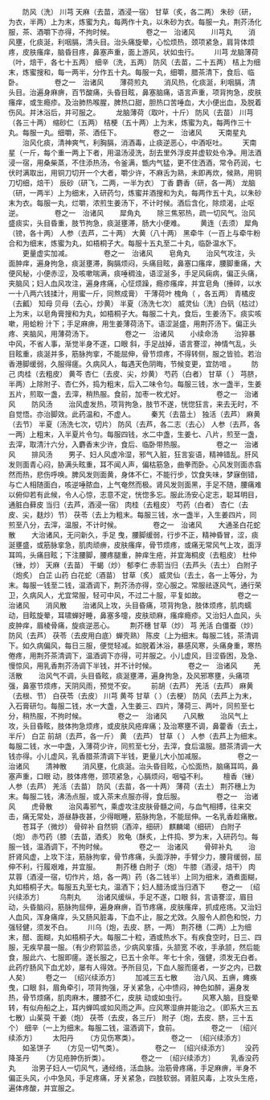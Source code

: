 <!-- { "loadSidebar": true } -->
　　防风（洗） 川芎 天麻（去苗，酒浸一宿） 甘草（炙，各二两） 朱砂（研，为衣，半两）上为末，炼蜜为丸，每两作十丸，以朱砂为衣。每服一丸，荆芥汤化服，茶、酒嚼下亦得，不拘时候。
　　
　　卷之一　治诸风
　　川芎丸
　　消风壅，化痰涎，利咽膈，清头目。治头痛旋晕，心忪烦热，颈项紧急，肩背体烦疼，皮肤瘙痒，脑昏目疼，鼻塞声重，面上游风，状如虫行。
　　川芎 龙脑薄荷（叶，焙干，各七十五两） 细辛（洗，五两） 防风（去苗，二十五两） 桔上为细末，炼蜜搜和，每一两半，分作五十丸。每服一丸，细嚼，腊茶清下，食后、临卧。
　　
　　卷之一　治诸风
　　薄荷煎丸
　　消风热，化痰涎，利咽膈，清头目。治遍身麻痹，百节酸痛，头昏目眩，鼻塞脑痛，语言声重，项背拘急，皮肤瘙痒，或生瘾疹。及治肺热喉腥，脾热口甜，胆热口苦唾血，大小便出血，及脱着伤风。并沐浴后，并可服之。
　　龙脑薄荷（取叶，十斤） 防风（去苗） 川芎（各三十两） 缩砂仁（五两） 桔梗（五十两）上为末，炼蜜为丸，每两作三十丸。每服一丸。细嚼，茶、酒任下。
　　
　　卷之一　治诸风
　　天南星丸
　　治风化痰，清神爽气，利胸膈，消酒毒，止痰逆恶心，中酒呕吐。
　　天南星（一斤，每个重一两上下者，用温汤浸洗，刮去里外浮皮并虚软处令净。用法酒浸一宿，用桑柴蒸，不住添热汤，令釜满，甑内气猛，更不住洒酒，常令药润，七伏时满取出，用铜刀切开一个大者，嚼少许，不麻舌为熟，未即再炊，候熟，用铜刀切细，焙干） 辰砂（研飞，二两，一半为衣） 丁香 麝香（研，各一两） 龙脑（研，一两半）上为细末，入研药匀，炼蜜并酒搜和为丸，每两作五十丸，以朱砂末为衣。每服一丸，烂嚼，浓煎生姜汤下，不计时候。酒后含化，除烦渴，止呕逆。
　　
　　卷之一　治诸风
　　犀角丸
　　除三焦邪热，疏一切风气。治风盛痰实，头目昏重，肢节拘急，痰涎壅滞，肠大小便难。
　　黄连（去须） 犀角（镑，各十两） 人参（去芦，二十两） 大黄（八十两） 黑牵牛（一百上与牵牛粉合和为细末，炼蜜为丸，如梧桐子大。每服十五丸至二十丸，临卧温水下。
　　更量虚实加减。
　　
　　卷之一　治诸风
　　皂角丸
　　治风气攻注，头面肿痒，遍身拘急，痰涎壅滞，胸膈烦闷，头痛目眩，鼻塞口瘙痒，腰脚重痛，大便风秘，小便赤涩，及咳嗽喘满，痰唾稠浊，语涩涎多，手足风痫病，偏正头痛，夹脑风；妇人血风攻注，遍身疼痛，心怔烦躁，瘾疹瘙痒，并宜皂角（捶碎，以水一十八两六钱揉汁，用蜜一斤，同熬成膏） 干薄荷叶 槐角（ ，各五两） 青橘皮（去瓤） 知母 贝母（去心，炒黄） 半夏（汤洗七次） 威灵仙（洗）白矾（枯过）上为末，以皂角膏搜和为丸，如梧桐子大。每服二十丸，食后，生姜汤下。痰实咳嗽，用蛤粉 汁下；手足麻痹，用生姜薄荷汤下。语涩涎盛，用荆芥汤下。偏正头疼、夹脑风，用薄荷汤下。
　　
　　卷之一　治诸风
　　小续命汤
　　治猝暴中风，不省人事，渐觉半身不遂，口眼 斜，手足战掉，语言謇涩，神情气乱，头目眩重，痰涎并多，筋脉拘挛，不能屈伸，骨节烦疼，不得转侧，服之皆验。若治香港脚缓弱，久服得瘥。久病风人，每遇天色阴晦，节候变更，宜防喑 。
　　防己 肉桂（去粗皮） 黄芩 杏仁（去皮、尖，炒黄） 芍药（白者） 甘草（ ） 芎脐，半两）上除附子、杏仁外，捣为粗末，后入二味令匀。每服三钱，水一盏半，生姜五片，煎取一盏，去滓，稍热服。食前，加枣一枚尤好。
　　
　　卷之一　治诸风
　　防风汤
　　治风虚发热，项背拘急，肢节不遂，恍惚狂言，来去无时，不自觉悟。亦治脚效。此药温和，不虚人。
　　秦艽（去苗土） 独活（去芦） 麻黄（去节） 半夏（汤洗七次，切片） 防风（去芦，各二志（去心） 人参（去芦，各一两）上粗末，入半夏片令匀。每服四钱，水二中盏，生姜七、八片，煎至一盏，去滓，取清汁六分，入麝香末少许，食后、临卧带热服。
　　
　　卷之一　治诸风
　　排风汤
　　男子、妇人风虚冷湿，邪气入脏，狂言妄语，精神错乱。肝风发则面青心闷，胁满头眩重，耳不闻人声，偏枯筋急，曲拳而卧。心风发则面赤翕然而热，悲伤呼唤。脾风发则面黄，身体不仁，不能行步，饮食失味，梦寐倒错，与亡人相随面白，咳逆唾脓血，上气奄然而极。肾风发则面黑，手足不随，腰痛难以俯仰若有此候，令人心惊，志意不定，恍惚多忘。服此汤安心定志，聪耳明目，通脏白藓皮 当归（去芦，酒浸一宿） 肉桂（去粗皮） 芍药（白者） 杏仁（去皮、尖，麸炒）节） 茯苓（去上为粗末。每服三钱，水一盏半，入生姜四片，同煎至八分，去滓，温服，不计时候。
　　
　　卷之一　治诸风
　　大通圣白花蛇散
　　大治诸风，无问新久，手足 曳，腰脚缓弱，行步不正，精神昏冒，涩，痰涎壅盛，或筋脉挛急，肌肉顽痹，皮肤瘙痒，骨节烦疼，或痛无常风气上攻，面浮耳鸣，头痛目眩；下注腰脚，腰疼腿重，肿痒生疮，并宜海桐皮（去粗皮） 杜仲（锉，炒） 天麻（去苗） 干蝎（炒） 郁李仁 赤箭当归（去芦头（去土） 白附子（炮炙） 白芷 山药 白花蛇（酒苗） 甘草（炙） 威灵仙（去土，各一上等分，为末。每服一钱至二钱，温酒调下，荆芥汤亦得，空心服之。常服祛逐风气，通行荣卫，久病风人，尤宜常服，轻可中风，不过二十服，平复如故。
　　
　　卷之一　治诸风
　　消风散
　　治诸风上攻，头目昏痛，项背拘急，肢体烦疼，肌肉蠕动，目眩旋晕，耳啸蝉好睡，鼻塞多嚏，皮肤顽麻，瘙痒瘾疹。又治妇人血风，头皮肿痒，眉棱骨痛，旋痰逆恶心。
　　荆芥穗 甘草（炒） 芎 羌活 白僵蚕（炒） 防风（去芦） 茯苓（去皮用白底）蝉壳熟） 陈皮（上为细末。每服二钱，茶清调下。如久病偏风，每日三服，便觉轻减。如脱着沐浴，暴感风寒，头痛身重，寒热倦疼，用荆芥茶清调下，温酒调下亦得，可并服之。小儿虚风，目涩昏困，及急、慢惊风，用乳香荆芥汤调下半钱，并不计时候。
　　
　　卷之一　治诸风
　　羌活散
　　治风气不调，头目昏眩，痰涎壅滞，遍身拘急，及风邪寒壅，头痛项强，鼻塞节烦疼，天阴风雨，预觉不安。
　　前胡（去芦） 羌活（去芦） 麻黄（去根、节） 白茯苓（去皮） 川芎 黄芩 甘草（ ）（去梗） 防风（去芦上为末，入石膏研匀。每服二钱，水一大盏，入生姜三、四片，薄荷三、两叶，同煎至七分，稍热服，不拘时候。
　　
　　卷之一　治诸风
　　八风散
　　治风气上攻，头目昏眩，肢体拘急烦疼，或皮肤风疮痒痛；及治寒壅不调，鼻藿香（去土，半斤） 白芷 前胡（去芦，各一斤） 黄 （去芦） 甘草（ ） 人参（去芦上为细末。每服二钱，水一中盏，入薄荷少许，同煎至七分，去滓，食后温服。腊茶清调一大钱亦得。小儿虚风，乳香腊茶清调下半钱，更量儿大小加减服。
　　
　　卷之一　治诸风
　　清神散
　　消风壅，化痰涎。治头昏目眩，心忪面热，脑痛耳鸣，鼻塞声重，口眼 动，肢体疼倦，颈项紧急，心膈烦闷，咽嗌不利。
　　檀香（锉） 人参（去芦） 羌活（去苗） 防风（去苗，各一十两） 薄荷（去土） 荆芥穗上为末。每服二钱，沸汤点服，或入茶末点服亦得，食后服。
　　
　　卷之一　治诸风
　　虎骨散
　　治风毒邪气，乘虚攻注皮肤骨髓之间，与血气相搏，往来交击，痛无常处，游昼静夜甚，少得眠睡，筋脉拘急，不能屈伸。一名乳香趁痛散。
　　苍耳子（微炒） 骨碎补 自然铜（酒淬，细研） 麒麟竭（细研） 白附子（炮） 赤芍药（膝（去苗，酒炙） 败龟（酥炙，上件捣、罗为末，入研药匀。每服一钱，温酒调下，不拘时候。
　　
　　卷之一　治诸风
　　骨碎补丸
　　治肝肾风虚，上攻下注，筋脉拘挛，骨节疼痛，头面浮肿，手臂少力，腰背缓弱，屈伸不利，行履艰难，并宜服。
　　荆芥穗 白附子（炮） 牛膝（酒浸，焙干） 肉苁蓉（酒浸一宿，切作片，焙，各一两）药（各二钱半）上同为细末，酒煮面糊，丸如梧桐子大。每服五丸至七丸，温酒下；妇人醋汤或当归酒下
　　卷之一　〔绍兴续添方〕
　　乌荆丸
　　治诸风缓纵，手足不遂，口眼 斜，言语謇涩，眉目 动，头昏脑闷，筋脉拘屈伸，遍身麻痹，百节疼痛，皮肤瘙痒，抓成疮疡。又治妇人血风，浑身痛痒，头又肠风脏毒，下血不止，服之尤效。久服令人颜色和悦，力强轻健，须发不白。
　　川乌（炮，去皮、脐，一两） 荆芥穗（二两）上为细末，醋、面糊，丸如梧桐子大。每服二十粒，酒或热水下。有疾食空时，日三、四服，无疾早晨一服。（有少府郭监丞，少病风挛搐，头颔宽 不收，手承颔，然后能食，服此六、七服即瘥。遂长服之，已五十余年。年七十余，强健，须发无白者。此药疗肠风下血尤妙，屡有人得效。予所目见，下血人服而瘥者，一岁之内，已数人矣）
　　卷之一　〔绍兴续添方〕
　　加减三五七散
　　治八风、五痹，瘫痪 曳，口眼 斜，眉角牵引，项背拘强，牙关紧急，心中愦闷，神色如醉，遍身发热，骨节烦痛，肌肉麻木，腰膝不仁，皮肤 动或如虫行。
　　风寒入脑，目旋晕转，有似舟船之上，耳内蝉鸣或如风雨之声。应风寒湿痹并能治之。（即系大三五七散）山茱萸 干姜（炮） 茯苓（去皮，各三斤） 附子（炮，去皮、脐，三十五个） 细辛（一上为细末。每服二钱，温酒调下，食前。
　　
　　卷之一　〔绍兴续添方〕
　　太阳丹
　　（方见伤寒类）。
　　
　　卷之一　〔绍兴续添方〕
　　如圣饼子
　　（方见一切气类）。
　　
　　卷之一　〔绍兴续添方〕
　　没药降圣丹
　　（方见疮肿伤折类）。
　　
　　卷之一　〔绍兴续添方〕
　　乳香没药丸
　　治男子妇人一切风气，通经络，活血脉。治筋骨疼痛，手足麻痹，半身不偏正头风，小中急风，手足疼痛，牙关紧急，四肢软弱。肾脏风毒，上攻头生疮，遍体疼酸，并宜服之。
